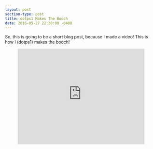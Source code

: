 ```yaml
---
layout: post
section-type: post
title: dotps1 Makes The Booch
date: 2016-05-27 22:30:00 -0400
---
```


So, this is going to be a short blog post, because I made a video!  This is how I (dotps1) makes the booch!

<div align="center"><iframe align="middle" width="420" height="315" src="https://www.youtube.com/embed/MMJdFT4Q3Qw" frameborder="0" allowfullscreen></iframe></div>